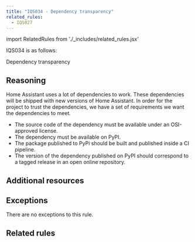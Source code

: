 ```yaml
---
title: "IQS034 - Dependency transparency"
related_rules:
  - IQS027
---
```

import RelatedRules from './_includes/related_rules.jsx'

IQS034 is as follows:

Dependency transparency

## Reasoning

Home Assistant uses a lot of dependencies to work.
These dependencies will be shipped with new versions of Home Assistant.
In order for the project to trust the dependencies, we have a set of requirements we want the dependencies to meet.

- The source code of the dependency must be available under an OSI-approved license.
- The dependency must be available on PyPI.
- The package published to PyPi should be built and published inside a CI pipeline.
- The version of the dependency published on PyPI should correspond to a tagged release in an open online repository.

## Additional resources


## Exceptions

There are no exceptions to this rule.

## Related rules

<RelatedRules relatedRules={frontMatter.related_rules}></RelatedRules>